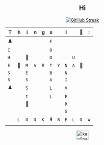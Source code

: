 <h2 align="center"> Hi </h2>
<div align="center">
  
<a href="https://git.io/streak-stats"><img src="https://github-readme-streak-stats.herokuapp.com?user=Kan0nek&theme=iceberg&card_width=456" alt="GitHub Streak" /></a>

|T|h|i|n|g|s||I||🤍|:|
| - | - | - | - | - | - | - | - | - | - | - |
|♟️ | | | | |`F`| | | | | | | | 
|`C`| | | | |`O`| | | | | | | |
|`H`| |🐐| | |`O`| | |`U`| | | | | |
|`E`|🤍|`M`|`A`|`R`|`T`|`Y`|`N`|`A`|🤍| | | |
|`S`| |`E`| | |`B`| |`N`| | | | | |
|`S`| |`S`| | |`A`| |`I`| | | | | |
|♟️| |`S`| | |`L`| |`V`| | | | | |
| | |`I`| | |`L`| |`E`| | | | | |
| | |🐐 | | | | |`R`| || | | |
| | | | | | | |`S`| || | | |
| |`L`|`O`|`O`|`K` |⬇️ |`B`|`E`|`L`|`O`|`W`| | |

<a href="https://twitter.com/kan0nek" target="blank"><img align="center" src="https://raw.githubusercontent.com/rahuldkjain/github-profile-readme-generator/master/src/images/icons/Social/twitter.svg" alt="kan0nek" height="30" width="40" /></a>
</div>
